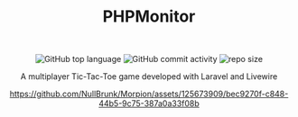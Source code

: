 <div align="center">

# PHPMonitor  
<br/>     
 
![GitHub top language](https://img.shields.io/github/languages/top/NullBrunk/Morpion?style=for-the-badge)
![GitHub commit activity](https://img.shields.io/github/commit-activity/m/NullBrunk/Morpion?style=for-the-badge)
![repo size](https://img.shields.io/github/repo-size/NullBrunk/Morpion?style=for-the-badge)

A multiplayer Tic-Tac-Toe game developed with Laravel and Livewire

https://github.com/NullBrunk/Morpion/assets/125673909/bec9270f-c848-44b5-9c75-387a0a33f08b

</div>








